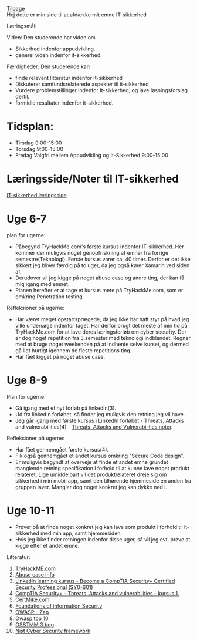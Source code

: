 [Tilbage](https://rasmustangaa.github.io/4.semester-projekt/)  
Hej dette er min side til at afdække mit emne IT-sikkerhed

Læringsmål:

Viden:
Den studerende har viden om
- Sikkerhed indenfor appudvikling.
- generel viden indenfor it-sikkerhed.

Færdigheder:
Den studerende kan
- finde relevant litteratur indenfor It-sikkerhed
- Diskuterer samfundsrelaterede aspekter til it-sikkerhed
- Vurdere problemstillinger indenfor It-sikkerhed, og lave løsningsforslag dertil.
- formidle resultater indenfor it-sikkerhed.

# Tidsplan:  
- Tirsdag 9:00-15:00
- Torsdag 9:00-15:00
- Fredag Valgfri mellem Appudvikling og It-Sikkerhed 9:00-15:00


# Læringsside/Noter til IT-sikkerhed
[IT-sikkerhed læringsside](https://rasmustangaa.github.io/4.semester-projekt/Pictures/IT-SikkerhedLæringsside/)


# Uge 6-7
plan for ugerne:
- Påbegynd TryHackMe.com's første kursus indenfor IT-sikkerhed. Her kommer der muligvis noget genopfriskning af emner fra forrige semestre(Teknologi). Første kursus varer ca. 40 timer. Derfor er det ikke sikkert jeg bliver færdig på to uger, da jeg også kører Xamarin ved siden af.
- Derudover vil jeg kigge på noget abuse case og andre ting, der kan få mig igang med emnet.
- Planen herefter er at tage et kursus mere på TryHackMe.com, som er omkring Penetration testing.

Refleksioner på ugerne:
- Har været meget opstartsprægede, da jeg ikke har haft styr på hvad jeg ville undersøge indenfor faget. Har derfor brugt det meste af min tid på TryHackMe.com for at lave deres læringsforløb om cyber security. Der er dog noget repetition fra 3.semester med teknologi indblandet. Regner med at bruge noget weekenden på at indhente selve kurset, og dermed gå lidt hurtigt igennem de fleste repetitions ting.
- Har fået kigget på noget abuse case.

# Uge 8-9
Plan for ugerne:
- Gå igang med et nyt forløb på linkedIn(3).
- Ud fra linkedIn forløbet, så finder jeg muligvis den retning jeg vil have.
- Jeg går igang med første kursus i LinkedIn forløbet - Threats, Attacks and vulnerabilities(4) - [Threats, Attacks and Vulnerabilities noter](https://docs.google.com/document/d/1aN9vuyn975IJPwJSYoDo7DrhKfCvR8_X8ig1tsHfjh0/edit?usp=sharing).

Refleksioner på ugerne:
- Har fået gennemgået første kursus(4).
- Fik også gennemgået et andet kursus omkring "Secure Code design".
- Er muligvis begyndt at overveje at finde et andet emne grundet manglende retning specifikation i forhold til at kunne lave noget produkt relateret. Lige umiddelbart vil det produktrelateret dreje sig om sikkerhed i min mobil app, samt den tilhørende hjemmeside en anden fra gruppen laver. Mangler dog noget konkret jeg kan dykke ned i.


# Uge 10-11
- Prøver på at finde noget konkret jeg kan lave som produkt i forhold til it-sikkerhed med min app, samt hjemmesiden.
- Hvis jeg ikke finder retningen indenfor disse uger, så vil jeg evt. prøve at kigge efter et andet emne.





Litteratur:
1. [TryHackME.com](https://tryhackme.com/)  
2. [Abuse case info](https://cheatsheetseries.owasp.org/cheatsheets/Abuse_Case_Cheat_Sheet.html)
3. [LinkedIn learning kursus - Become a CompTIA Security+ Certified Security Professional (SY0-601)](https://www.linkedin.com/learning/paths/become-a-comptia-security-plus-certified-security-professional-sy0-601?u=57075649)
4. [CompTIA Security+ - Threats, Attacks and vulnerabilities - kursus 1.](https://www.linkedin.com/learning/comptia-security-plus-sy0-601-cert-prep-1-threats-attacks-and-vulnerabilities/threats-attacks-and-vulnerabilities?autoAdvance=true&autoSkip=false&autoplay=true&contextUrn=urn%3Ali%3AlyndaLearningPath%3A57bdd64992015ae4c0cb990e&resume=true&u=57075649)
5. [CertMike.com](https://www.certmike.com/)
6. [Foundations of information Security](https://ihatefeds.com/No.Starch-2020-Foundations.of.Information.Security.pdf)
7. [OWASP - Zap](https://www.zaproxy.org/)
8. [Owasp top 10](https://owasp.org/Top10/A01_2021-Broken_Access_Control/)
9. [OSSTMM 3 bog](https://www.isecom.org/OSSTMM.3.pdf)
10. [Nist Cyber Security framework](https://www.nist.gov/cyberframework)



